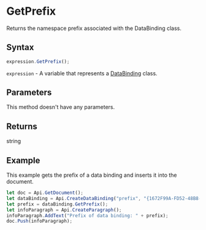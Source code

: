 # GetPrefix

Returns the namespace prefix associated with the DataBinding class.

## Syntax

```javascript
expression.GetPrefix();
```

`expression` - A variable that represents a [DataBinding](../ApiDataBinding) class.

## Parameters

This method doesn't have any parameters.

## Returns

string

## Example

This example gets the prefix of a data binding and inserts it into the document.

```javascript editor-docx
let doc = Api.GetDocument();
let dataBinding = Api.CreateDataBinding("prefix", "{1672F99A-FD52-48B8-68E0-377D78AE6888}", "/content/text");
let prefix = dataBinding.GetPrefix();
let infoParagraph = Api.CreateParagraph();
infoParagraph.AddText("Prefix of data binding: " + prefix);
doc.Push(infoParagraph);
```

